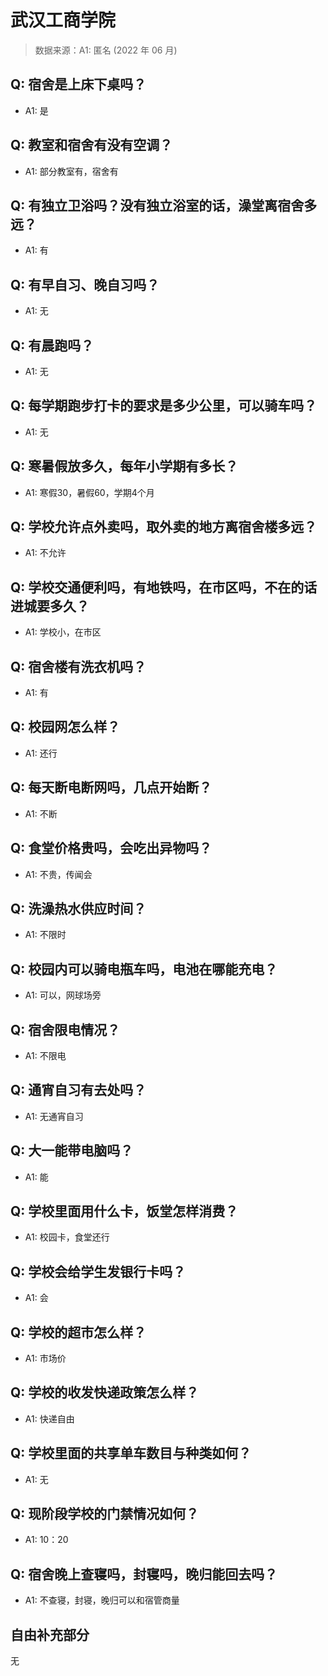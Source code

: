 # 武汉工商学院

> 数据来源：A1: 匿名 (2022 年 06 月)

## Q: 宿舍是上床下桌吗？

- A1: 是

## Q: 教室和宿舍有没有空调？

- A1: 部分教室有，宿舍有

## Q: 有独立卫浴吗？没有独立浴室的话，澡堂离宿舍多远？

- A1: 有

## Q: 有早自习、晚自习吗？

- A1: 无

## Q: 有晨跑吗？

- A1: 无

## Q: 每学期跑步打卡的要求是多少公里，可以骑车吗？

- A1: 无

## Q: 寒暑假放多久，每年小学期有多长？

- A1: 寒假30，暑假60，学期4个月

## Q: 学校允许点外卖吗，取外卖的地方离宿舍楼多远？

- A1: 不允许

## Q: 学校交通便利吗，有地铁吗，在市区吗，不在的话进城要多久？

- A1: 学校小，在市区

## Q: 宿舍楼有洗衣机吗？

- A1: 有

## Q: 校园网怎么样？

- A1: 还行

## Q: 每天断电断网吗，几点开始断？

- A1: 不断

## Q: 食堂价格贵吗，会吃出异物吗？

- A1: 不贵，传闻会

## Q: 洗澡热水供应时间？

- A1: 不限时

## Q: 校园内可以骑电瓶车吗，电池在哪能充电？

- A1: 可以，网球场旁

## Q: 宿舍限电情况？

- A1: 不限电

## Q: 通宵自习有去处吗？

- A1: 无通宵自习

## Q: 大一能带电脑吗？

- A1: 能

## Q: 学校里面用什么卡，饭堂怎样消费？

- A1: 校园卡，食堂还行

## Q: 学校会给学生发银行卡吗？

- A1: 会

## Q: 学校的超市怎么样？

- A1: 市场价

## Q: 学校的收发快递政策怎么样？

- A1: 快递自由

## Q: 学校里面的共享单车数目与种类如何？

- A1: 无

## Q: 现阶段学校的门禁情况如何？

- A1: 10：20

## Q: 宿舍晚上查寝吗，封寝吗，晚归能回去吗？

- A1: 不查寝，封寝，晚归可以和宿管商量

## 自由补充部分

无